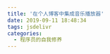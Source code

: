 ```yaml
---
title: '在个人博客中集成音乐播放器'
date: 2019-09-11 18:48:34
tags: jsdelivr
categories:
  - 程序员的自我修养
---
```

  <meta name="referrer" content="no-referrer">
